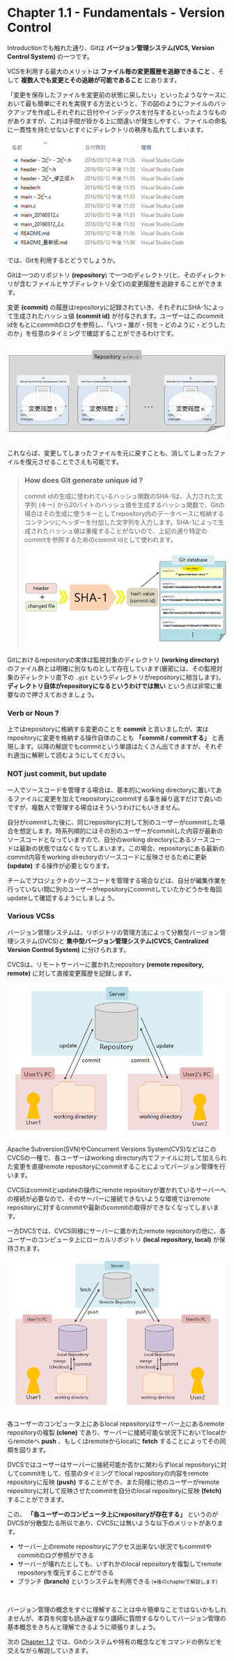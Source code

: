 Chapter 1.1 - Fundamentals - Version Control
=======

Introductionでも触れた通り、Gitは **バージョン管理システム(VCS, Version Control System)** の一つです。

VCSを利用する最大のメリットは **ファイル毎の変更履歴を追跡できること** 、そして **複数人でも変更とその追跡が可能であること** にあります。

「変更を保存したファイルを変更前の状態に戻したい」といったようなケースにおいて最も簡単にそれを実現する方法というと、下の図のようにファイルのバックアップを作成しそれぞれに日付やインデックスを付与するといったようなものがありますが、これは手間が掛かる上に間違いが発生しやすく、ファイルの命名に一貫性を持たせないとすぐにディレクトリの秩序も乱れてしまいます。

![files](./img/files.png)

では、Gitを利用するとどうでしょうか。

Gitは一つのリポジトリ **(repository**) で一つのディレクトリ(と、そのディレクトリが含むファイルとサブディレクトリ全て)の変更履歴を追跡することができます。

変更 **(commit)** の履歴はrepositoryに記録されていき、それぞれにSHA-1によって生成されたハッシュ値 **(commit id)** が付与されます。ユーザーはこのcommit idをもとにcommitのログを参照し、「いつ・誰が・何を・どのように・どうしたのか」を任意のタイミングで確認することができるわけです。

![repository](./img/repository.png)

これならば、変更してしまったファイルを元に戻すことも、消してしまったファイルを復元させることでさえも可能です。

>### How does Git generate unique id ?
>
>commit idの生成に使われているハッシュ関数のSHA-1は、入力された文字列 (キー) から20バイトのハッシュ値を生成するハッシュ関数で、Gitの場合はその生成に使うキーとしてrepository内のデータベースに格納するコンテンツにヘッダーを付加した文字列を入力します。SHA-1によって生成されたハッシュ値は重複することがないので、上記の通り特定のcommitを参照するためのcommit idとして使われます。
>
>![hash](./img/hash.png)

Gitにおけるrepositoryの実体は監視対象のディレクトリ **(working directory)** のファイル群とは明確に別なものとして存在しています(厳密には、その監視対象のディレクトリ直下の `.git` というディレクトリがrepositoryに相当します)。 **ディレクトリ自体がrepositoryになるというわけでは無い** という点は非常に重要なので押さえておきましょう。

### Verb or Noun ?

上ではrepositoryに格納する変更のことを **commit** と言いましたが、実はrepositoryに変更を格納する操作自体のことも **「commit / commitする」** と表現します。以降の解説でもcommitという単語はたくさん出てきますが、それぞれ適当に解釈して読むようにしてください。

### NOT just commit, but update

一人でソースコードを管理する場合は、基本的にworking directoryに置いてあるファイルに変更を加えてrepositoryにcommitする事を繰り返すだけで良いのですが、複数人で管理する場合はそういうわけにもいきません。

自分がcommitした後に、同じrepositoryに対して別のユーザーがcommitした場合を想定します。時系列順的にはその別のユーザーがcommitした内容が最新のソースコードとなっていますので、自分のworking directoryにあるソースコードは最新の状態ではなくなってしまいます。この場合、repositoryにある最新のcommit内容をworking directoryのソースコードに反映させるために更新 **(update)** する操作が必要となります。

チームでプロジェクトのソースコードを管理する場合などは、自分が編集作業を行っていない間に別のユーザーがrepositoryにcommitしていたかどうかを毎回updateして確認するようにしましょう。

### Various VCSs

バージョン管理システムは、リポジトリの管理方法によって分散型バージョン管理システム(DVCS)と **集中型バージョン管理システム(CVCS, Centralized Version Control System)** に分けられます。

CVCSは、リモートサーバーに置かれたrepository **(remote repository, remote)** に対して直接変更履歴を記録します。

![cvcs](./img/cvcs.png)

Apache Subversion(SVN)やConcurrent Versions System(CVS)などはこのCVCSの一種で、各ユーザーはworking directory内でファイルに対して加えられた変更を直接remote repositoryにcommitすることによってバージョン管理を行います。

CVCSはcommitとupdateの操作にremote repositoryが置かれているサーバーへの接続が必要なので、そのサーバーに接続できないような環境ではremote repositoryに対するcommitや最新のcommitの取得ができなくなってしまいます。

一方DVCSでは、CVCS同様にサーバーに置かれたremote repositoryの他に、各ユーザーのコンピュータ上にローカルリポジトリ **(local repository, local)** が保持されます。

![dvcs](./img/dvcs.png)

各ユーザーのコンピュータ上にあるlocal repositoryはサーバー上にあるremote repositoryの複製 **(clone)** であり、サーバーに接続可能な状況下においてlocalからremoteへ **push** 、もしくはremoteからlocalに **fetch** することによってその同期を図ります。

DVCSではユーザーはサーバーに接続可能か否かに関わらずlocal repositoryに対してcommitをして、任意のタイミングでlocal repositoryの内容をremote repositoryに反映 **(push)** することができ、また同様に他のユーザーがremote repositoryに対して反映させたcommitを自分のlocal repositoryに反映 **(fetch)** することができます。

この、 **「各ユーザーのコンピュータ上にrepositoryが存在する」** というのがDVCSが分散型たる所以であり、CVCSには無いような以下のメリットがあります。

* サーバー上のremote repositoryにアクセス出来ない状況でもcommitやcommitのログ参照ができる
* サーバーが壊れたとしても、いずれかのlocal repositoryを複製してremote repositoryを復元することができる
* ブランチ **(branch)** というシステムを利用できる <small>(※後のchapterで解説します)</small>

<br>

バージョン管理の概念をすぐに理解することは中々簡単なことではないかもしれませんが、本頁を何度も読み返すなり講師に質問するなりしてバージョン管理の基本概念をきちんと理解できるように頑張りましょう。

次の [Chapter 1.2](./01_2.md) では、Gitのシステムや特有の概念などをコマンドの例などを交えながら解説していきます。